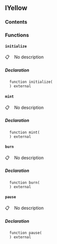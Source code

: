 ## IYellow

### Contents

<!-- START doctoc -->
<!-- END doctoc -->

### Functions

#### `initialize`

📋 &nbsp;&nbsp;
No description

##### Declaration

```solidity
  function initialize(
  ) external
```

#### `mint`

📋 &nbsp;&nbsp;
No description

##### Declaration

```solidity
  function mint(
  ) external
```

#### `burn`

📋 &nbsp;&nbsp;
No description

##### Declaration

```solidity
  function burn(
  ) external
```

#### `pause`

📋 &nbsp;&nbsp;
No description

##### Declaration

```solidity
  function pause(
  ) external
```
